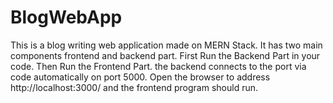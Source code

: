 # BlogWebApp
This is a blog writing web application made on MERN Stack. It has two main components frontend and backend part.
First Run the  Backend  Part in your code.
Then Run the Frontend Part.
the backend connects to the port via code automatically on port 5000.
Open the browser to address http://localhost:3000/ and the frontend program should run.
